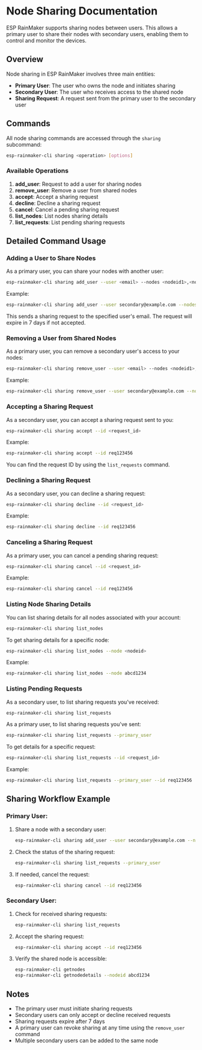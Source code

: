 # Node Sharing Documentation

ESP RainMaker supports sharing nodes between users. This allows a primary user to share their nodes with secondary users, enabling them to control and monitor the devices.

## Overview

Node sharing in ESP RainMaker involves three main entities:
- **Primary User**: The user who owns the node and initiates sharing
- **Secondary User**: The user who receives access to the shared node
- **Sharing Request**: A request sent from the primary user to the secondary user

## Commands

All node sharing commands are accessed through the `sharing` subcommand:

```bash
esp-rainmaker-cli sharing <operation> [options]
```

### Available Operations

1. **add_user**: Request to add a user for sharing nodes
2. **remove_user**: Remove a user from shared nodes
3. **accept**: Accept a sharing request
4. **decline**: Decline a sharing request
5. **cancel**: Cancel a pending sharing request
6. **list_nodes**: List nodes sharing details
7. **list_requests**: List pending sharing requests

## Detailed Command Usage

### Adding a User to Share Nodes

As a primary user, you can share your nodes with another user:

```bash
esp-rainmaker-cli sharing add_user --user <email> --nodes <nodeid1>,<nodeid2>,...
```

Example:
```bash
esp-rainmaker-cli sharing add_user --user secondary@example.com --nodes abcd1234,efgh5678
```

This sends a sharing request to the specified user's email. The request will expire in 7 days if not accepted.

### Removing a User from Shared Nodes

As a primary user, you can remove a secondary user's access to your nodes:

```bash
esp-rainmaker-cli sharing remove_user --user <email> --nodes <nodeid1>,<nodeid2>,...
```

Example:
```bash
esp-rainmaker-cli sharing remove_user --user secondary@example.com --nodes abcd1234,efgh5678
```

### Accepting a Sharing Request

As a secondary user, you can accept a sharing request sent to you:

```bash
esp-rainmaker-cli sharing accept --id <request_id>
```

Example:
```bash
esp-rainmaker-cli sharing accept --id req123456
```

You can find the request ID by using the `list_requests` command.

### Declining a Sharing Request

As a secondary user, you can decline a sharing request:

```bash
esp-rainmaker-cli sharing decline --id <request_id>
```

Example:
```bash
esp-rainmaker-cli sharing decline --id req123456
```

### Canceling a Sharing Request

As a primary user, you can cancel a pending sharing request:

```bash
esp-rainmaker-cli sharing cancel --id <request_id>
```

Example:
```bash
esp-rainmaker-cli sharing cancel --id req123456
```

### Listing Node Sharing Details

You can list sharing details for all nodes associated with your account:

```bash
esp-rainmaker-cli sharing list_nodes
```

To get sharing details for a specific node:

```bash
esp-rainmaker-cli sharing list_nodes --node <nodeid>
```

Example:
```bash
esp-rainmaker-cli sharing list_nodes --node abcd1234
```

### Listing Pending Requests

As a secondary user, to list sharing requests you've received:

```bash
esp-rainmaker-cli sharing list_requests
```

As a primary user, to list sharing requests you've sent:

```bash
esp-rainmaker-cli sharing list_requests --primary_user
```

To get details for a specific request:

```bash
esp-rainmaker-cli sharing list_requests --id <request_id>
```

Example:
```bash
esp-rainmaker-cli sharing list_requests --primary_user --id req123456
```

## Sharing Workflow Example

### Primary User:
1. Share a node with a secondary user:
   ```bash
   esp-rainmaker-cli sharing add_user --user secondary@example.com --nodes abcd1234
   ```

2. Check the status of the sharing request:
   ```bash
   esp-rainmaker-cli sharing list_requests --primary_user
   ```

3. If needed, cancel the request:
   ```bash
   esp-rainmaker-cli sharing cancel --id req123456
   ```

### Secondary User:
1. Check for received sharing requests:
   ```bash
   esp-rainmaker-cli sharing list_requests
   ```

2. Accept the sharing request:
   ```bash
   esp-rainmaker-cli sharing accept --id req123456
   ```

3. Verify the shared node is accessible:
   ```bash
   esp-rainmaker-cli getnodes
   esp-rainmaker-cli getnodedetails --nodeid abcd1234
   ```

## Notes

- The primary user must initiate sharing requests
- Secondary users can only accept or decline received requests
- Sharing requests expire after 7 days
- A primary user can revoke sharing at any time using the `remove_user` command
- Multiple secondary users can be added to the same node 